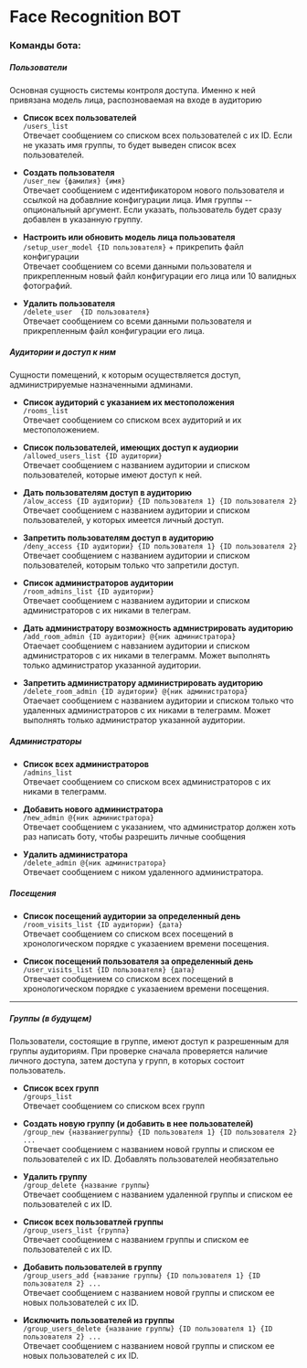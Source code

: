# Face Recognition BOT #

### Команды бота: ###

##### Пользователи #####
Основная сущность системы контроля доступа. Именно к ней привязана модель лица, распозноваемая на входе в аудиторию
- **Список всех пользователей**   
    `/users_list`  
    Отвечает сообщением со списком всех пользователей с их ID.
    Если не указать имя группы, то будет выведен список всех пользователей.

- **Создать пользователя**  
    `/user_new {фамилия} {имя}`  
    Отвечает сообщением с идентификатором нового пользователя и ссылкой на добавлние конфигурации лица.
    Имя группы -- опциональный аргумент. Если указать, пользователь будет сразу добавлен в указанную группу.

- **Настроить или обновить модель лица пользователя**  
    `/setup_user_model {ID пользователя}` + прикрепить файл конфигурации  
    Отвечает сообщением со всеми данными пользователя и прикрепленным новый файл конфигурации его лица или 10 валидных фотографий.

- **Удалить пользователя**  
    `/delete_user  {ID пользователя}`  
    Отвечает сообщением со всеми данными пользователя и прикрепленным файл конфигурации его лица.

##### Аудитории и доступ к ним #####
Сущности помещений, к которым осуществляется доступ, администрируемые назначенными админами.
- **Список аудиторий с указанием их местоположения**  
    `/rooms_list`  
    Отвечает сообщением со списком всех аудиторий и их местоположением.
- **Список пользователей, имеющих доступ к аудиории**  
    `/allowed_users_list {ID аудитории}`  
    Отвечает сообщением с названием аудитории и списком пользователей, которые имеют доступ к ней.

- **Дать пользователям доступ в аудиторию**  
    `/alow_access {ID аудитории} {ID пользователя 1} {ID пользователя 2}`    
    Отвечает сообщением с названием аудитории и списком пользователей, у которых имеется личный доступ.

- **Запретить пользователям доступ в аудиторию**  
    `/deny_access {ID аудитории} {ID пользователя 1} {ID пользователя 2}`  
    Отвечает сообщением с названием аудитории и списком пользователей, которым только что запретили доступ.
    
- **Список администраторов аудитории**  
    `/room_admins_list {ID аудитории}`  
    Отвечает сообщением с названием аудитории и списком администраторов с их никами в телеграм.

- **Дать администратору возможность адмнистрировать аудиторию**  
    `/add_room_admin {ID аудитории} @{ник администратора}`  
    Отаечает сообщением с навзанием аудитории и списком администраторов с их никами в телеграмм.
    Может выполнять только администратор указанной аудитории.

- **Запретить администратору администрировать аудиторию**  
    `/delete_room_admin {ID аудитории} @{ник администратора}`   
    Отаечает сообщением с названием аудитории и списком только что удаленных администраторов с их никами в телеграмм.
    Может выполнять только администратор указанной аудитории.

##### Администраторы #####
- **Список всех администраторов**  
    `/admins_list`  
    Отвечает сообщением со списком всех администраторов с их никами в телеграмм.

- **Добавить нового администратора**  
    `/new_admin @{ник администратора}`  
    Отвечает сообщением с указанием, что администратор должен хоть раз написать боту, чтобы разрешить личные сообщения

- **Удалить администратора**  
    `/delete_admin @{ник администратора}`  
    Отвечает сообщением с ником удаленного администратора.

##### Посещения #####
- **Список посещений аудитории за определенный день**  
    `/room_visits_list {ID аудитории} {дата}`  
    Отвечает сообщением со списком всех посещений в хронологическом порядке с указаением времени посещения.

- **Список посещений пользователя за определенный день**  
    `/user_visits_list {ID пользователя} {дата}`  
    Отвечает сообщением со списком всех посещений в хронологическом порядке с указаением времени посещения.
_______________________________
##### Группы (в будущем) #####
Пользователи, состоящие в группе, имеют доступ к разрешенным для группы аудиториям. 
При проверке сначала проверяется наличие личного доступа, затем доступа у групп, в которых состоит пользователь.
- **Список всех групп**  
    `/groups_list`  
    Отвечает сообщением со списком всех групп

- **Создать новую группу (и добавить в нее пользователей)**  
    `/group_new {названиегруппы} {ID пользователя 1} {ID пользователя 2} ...`   
    Отвечает сообщением с названием новой группы и списком ее пользователей с их ID. 
    Добавлять пользователей необязательно

- **Удалить группу**  
    `/group_delete {название группы}`  
    Отвечает сообщением с названием удаленной группы и списком ее пользователей с их ID. 

- **Список всех пользоватлей группы**  
    `/group_users_list {группа}`  
    Отвечает сообщением с названием группы и списком ее пользователей с их ID. 

- **Добавить пользователей в группу**  
    `/group_users_add {навзание группы} {ID пользователя 1} {ID пользователя 2} ...`  
    Отвечает сообщением с названием новой группы и списком ее новых пользователей с их ID. 

- **Исключить пользователей из группы**  
    `/group_users_delete {название группы} {ID пользователя 1} {ID пользователя 2} ...`  
    Отвечает сообщением с названием новой группы и списком ее новых пользователей с их ID.
    